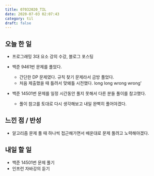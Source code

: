 ```yaml
---
title: 07032020_TIL
date: 2020-07-03 02:07:43
category: til
draft: false
---
```


## 오늘 한 일

* 프로그래밍 3대 요소 강의 수강, 블로그 포스팅

* 백준 9461번 문제를 풀었다.
  * 간단한 DP 문제였다. 규칙 찾기 문제라서 금방 풀었다.
  * 처음 제출했을 때 틀려서 맞왜틀 시전했다. long long wrong wrong'

* 백준 14501번 문제를 일정 시간동안 풀지 못해서 다른 분들 풀이를 참고했다.
  * 풀이 참고를 토대로 다시 생각해보고 내일 완벽히 풀어야겠다.

## 느낀 점 / 반성

* 알고리즘 문제 풀 때 하나씩 접근해가면서 배운대로 문제 풀려고 노력해야겠다.

## 내일 할 일

* 백준 14501번 문제 풀기
* 인프런 자바강의 듣기
